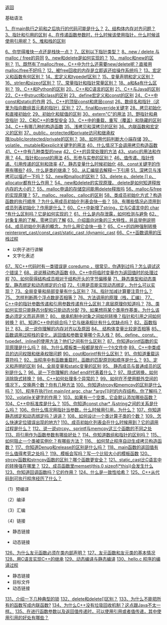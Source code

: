 [返回](#./README.md)

基础语法

[1、在main执行之前和之后执行的代码可能是什么？](#在main执行之前和之后执行的代码可能是什么)
[2、结构体内存对齐问题？](#结构体内存对齐问题)
[3、指针和引用的区别](#指针和引用的区别)
[4、在传递函数参数时，什么时候该使用指针，什么时候该使用引用呢？](#在传递函数参数时，什么时候该使用指针，什么时候该使用引用呢)
[5、堆和栈的区别](#堆和栈的区别)

[6、你觉得堆快一点还是栈快一点？](#你觉得堆快一点还是栈快一点)
[7、区别以下指针类型？](#区别以下指针类型)
[8、new / delete 与 malloc / free的异同](#newdelete与mallocfree的异同)
[9、new和delete是如何实现的？](#new和delete是如何实现的)
[10、malloc和new的区别？](#malloc和new的区别)
[11、既然有了malloc/free，C++中为什么还需要new/delete呢？直接用malloc/free不好吗？](#既然有了malloc/free，C++中为什么还需要new/delete呢？直接用malloc/free不好吗)
[12、被free回收的内存是立即返还给操作系统吗？](#被free回收的内存是立即返还给操作系统吗)
[13、宏定义和函数有何区别？](#宏定义和函数有何区别)
[14、宏定义和typedef区别？](#宏定义和typedef区别)
[15、变量声明和定义区别？](#变量声明和定义区别)
[16、strlen和sizeof区别？](#strlen和sizeof区别)
[17、常量指针和指针常量区别？](#常量指针和指针常量区别)
[18、a和&a有什么区别？](#a和&a有什么区别)
[19、C++和Python的区别](#C和Python的区别)
[20、C++和C语言的区别](#C和C语言的区别)
[21、C++与Java的区别](#C与Java的区别)
[22、C++中struct和class的区别](#C中struct和class的区别)
[23、define宏定义和const的区别](#define宏定义和const的区别)
[24、C++中const和static的作用](#C中const和static的作用)
[25、C++的顶层const和底层const](#C的顶层const和底层const)
[26、数组名和指针（这里为指向数组首元素的指针）区别？](#数组名和指针（这里为指向数组首元素的指针）区别)
[27、final和override关键字](#final和override关键字)
[28、拷贝初始化和直接初始化](#拷贝初始化和直接初始化)
[29、初始化和赋值的区别](#初始化和赋值的区别)
[30、extern"C"的用法](#externC的用法)
[31、野指针和悬空指针](#野指针和悬空指针)
[32、C和C++的类型安全](#C和C的类型安全)
[33、C++中的重载、重写（覆盖）和隐藏的区别](#C中的重载重写覆盖和隐藏的区别)
[34、C++有哪几种的构造函数](#有哪几种的构造函数)
[35、浅拷贝和深拷贝的区别](#浅拷贝和深拷贝的区别)
[36、内联函数和宏定义的区别](#)
[37、public，protected和private访问和继承权限/public/protected/private的区别？](#private访问和继承权限publicprotectedprivate的区别)
[38、如何用代码判断大小端存储](#如何用代码判断大小端存储)
[39、volatile、mutable和explicit关键字的用法](#mutable和explicit关键字的用法)
[40、什么情况下会调用拷贝构造函数](#什么情况下会调用拷贝构造函数)
[41、C++中有几种类型的new](#中有几种类型的new)
[42、C++的异常处理的方法](#异常处理的方法)
[43、static的用法和作用？](#static的用法和作用)
[44、指针和const的用法](#指针和const的用法)
[45、形参与实参的区别？](#形参与实参的区别)
[46、值传递、指针传递、引用传递的区别和效率](#值传递指针传递引用传递的区别和效率)
[47、静态变量什么时候初始化](#静态变量什么时候初始化)
[48、const关键字的作用有哪些?](#const关键字的作用有哪些)
[49、什么是类的继承？](#)
[50、从汇编层去解释一下引用](#从汇编层去解释一下引用)
[51、深拷贝与浅拷可以描述一下吗？](#深拷贝与浅拷可以描述一下吗)
[52、new和malloc的区别？](#new和malloc的区别)
[53、delete p、delete [] p、allocator都有什么作用？](#pallocator都有什么作用)
[54、new和delete的实现原理， delete是如何知道释放内存的大小的？](#delete是如何知道释放内存的大小的)
[55、malloc申请的存储空间能用delete释放吗](#malloc申请的存储空间能用delete释放吗)
[56、malloc与free的实现原理？](#malloc与free的实现原理)
[57、malloc、realloc、calloc的区别](#mallocrealloccalloc的区别)
[58、类成员初始化方式？构造函数的执行顺序 ？为什么用成员初始化列表会快一些？](#为什么用成员初始化列表会快一些)
[59、有哪些情况必须用到成员列表初始化？作用是什么？](#有哪些情况必须用到成员列表初始化)
[60、C++中新增了string，它与C语言中的 char *有什么区别吗？它是如何实现的？](#有什么区别吗它是如何实现的)
[61、什么是内存泄露，如何检测与避免](#什么是内存泄露，如何检测与避免)
[62、对象复用的了解，零拷贝的了解](#对象复用的了解，零拷贝的了解)
[63、介绍面向对象的三大特性，并且举例说明](#介绍面向对象的三大特性，并且举例说明)
[64、成员初始化列表的概念，为什么用它会快一些？](#成员初始化列表的概念，为什么用它会快一些)
[65、C++的四种强制转换reinterpret_cast/const_cast/static_cast /dynamic_cast](#C++的四种强制转换)
[66、C++函数调用的压栈过程](#函数调用的压栈过程)

- 以例子进行讲解
- 文字化表述

[67、写C++代码时有一类错误是 coredump ，很常见，你遇到过吗？怎么调试这个错误？](#很常见你遇到过吗怎么调试这个错误)
[68、说说移动构造函数](#说说移动构造函数)
[69、C++中将临时变量作为返回值时的处理过程](#将临时变量作为返回值时的处理过程)
[70、如何获得结构成员相对于结构开头的字节偏移量](#如何获得结构成员相对于结构开头的字节偏移量)
[71、静态类型和动态类型，静态绑定和动态绑定的介绍](#静态类型和动态类型，静态绑定和动态绑定的介绍)
[72、引用是否能实现动态绑定，为什么可以实现？](#引用是否能实现动态绑定，为什么可以实现)
[73、全局变量和局部变量有什么区别？](#全局变量和局部变量有什么区别)
[74、指针加减计算要注意什么？](#指针加减计算要注意什么)
[75、 怎样判断两个浮点数是否相等？](#怎样判断两个浮点数是否相等)
[76、方法调用的原理（栈，汇编）](#方法调用的原理)
[77、C++中的指针参数传递和引用参数传递有什么区别？底层原理你知道吗？](#指针参数传递和引用参数传递有什么区别)
[78、类如何实现只能静态分配和只能动态分配](#类如何实现只能静态分配和只能动态分配)
[79、如果想将某个类用作基类，为什么该类必须定义而非声明？](#)
[80、 继承机制中对象之间如何转换？指针和引用之间如何转换？](#继承机制中对象之间如何转换)
[81、知道C++中的组合吗？它与继承相比有什么优缺点吗？](#它与继承相比有什么优缺点吗)
[82、函数指针？](#函数指针函数指针)
[83、说一说你理解的内存对齐以及原因](#说一说你理解的内存对齐以及原因)
[84、 结构体变量比较是否相等](#结构体变量比较是否相等)
[85、 函数调用过程栈的变化，返回值和参数变量哪个先入栈？](#函数调用过程栈的变化返回值和参数变量哪个先入栈)
[86、define、const、typedef、inline的使用方法？他们之间有什么区别？](#defineconsttypedefinline的使用方法)
[87、你知道printf函数的实现原理是什么吗？](#你知道printf函数的实现原理是什么吗)
[88、为什么模板类一般都是放在一个h文件中](#为什么模板类一般都是放在一个h文件中)
[89、C++中类成员的访问权限和继承权限问题](#类成员的访问权限和继承权限问题)
[90、cout和printf有什么区别？](#cout和printf有什么区别)
[91、你知道重载运算符吗？](#你知道重载运算符吗)
[92、当程序中有函数重载时，函数的匹配原则和顺序是什么？](#当程序中有函数重载时，函数的匹配原则和顺序是什么)
[93、定义和声明的区别](#定义和声明的区别)
[94、全局变量和static变量的区别](#全局变量和static变量的区别)
[95、 静态成员与普通成员的区别是什么？](#静态成员与普通成员的区别是什么)
[96、说一下你理解的 ifdef endif代表着什么？](#说一下你理解的ifdefendif代表着什么)
[97、隐式转换，如何消除隐式转换？](#隐式转换，如何消除隐式转换)
[98、C++如何处理多个异常的？](#如何处理多个异常的)
[99、如何在不使用额外空间的情况下，交换两个数？你有几种方法](#如何在不使用额外空间的情况下，交换两个数)
[100、你知道strcpy和memcpy的区别是什么吗？](#你知道strcpy和memcpy的区别是什么吗)
[101、程序在执行int main(int argc, char \*argv[])时的内存结构，你了解吗？](#程序在执行时的内存结构你了解吗)
[102、volatile关键字的作用？](#volatile关键字的作用)
[103、如果有一个空类，它会默认添加哪些函数？](#如果有一个空类它会默认添加哪些函数)
[104、C++中标准库是什么？](#C中标准库是什么)
[105、你知道const char* 与string之间的关系是什么吗？](#你知道之间的关系是什么吗)
[106、你什么情况用指针当参数，什么时候用引用，为什么？](#你什么情况用指针当参数，什么时候用引用，为什么)
[107、你知道静态绑定和动态绑定吗？讲讲？](#你知道静态绑定和动态绑定吗)
[108、如何设计一个类计算子类的个数？](#如何设计一个类计算子类的个数)
[109、怎么快速定位错误出现的地方?](#怎么快速定位错误出现的地方)
[110、成员初始化列表会在什么时候用到？它的调用过程是什么？](#成员初始化列表会在什么时候用到)
[112、说一说strcpy、sprintf与memcpy这三个函数的不同之处](#sprintf与memcpy这三个函数的不同之处)
[113、将引用作为函数参数有哪些好处？](#将引用作为函数参数有哪些好处)
[114、你知道数组和指针的区别吗？](#你知道数组和指针的区别吗)
[115、如何阻止一个类被实例化？有哪些方法？](#如何阻止一个类被实例化)
[116、 如何禁止程序自动生成拷贝构造函数？](#如何禁止程序自动生成拷贝构造函数)
[117、你知道Denug和release的区别是什么吗？](#你知道Denug和release的区别是什么吗)
[118、main函数的返回值有什么值得考究之处吗？](#main函数的返回值有什么值得考究之处吗)
[119、模板会写吗？写一个比较大小的模板函数](#写一个比较大小的模板函数)
[120、strcpy函数和strncpy函数的区别？哪个函数更安全？](#strcpy函数和strncpy函数的区别)
[121、static_cast比C语言中的转换强在哪里？](#cast比C语言中的转换强在哪里)
[122、成员函数里memset(this,0,sizeof(*this))会发生什么](#成员函数里memset)
[123、你知道回调函数吗？它的作用？](#你知道回调函数吗)
[124、什么是一致性哈希？](#什么是一致性哈希)
[125、C++从代码到可执行程序经历了什么？](#从代码到可执行程序经历了什么)

（1）预编译

（2）编译

（3）汇编

（4）链接

- 静态链接

- 动态链接

[126、为什么友元函数必须在类内部声明？](#什么友元函数必须在类内部声明)
[127、友元函数和友元类的基本情况](#友元函数和友元类的基本情况)
[128、用C语言实现C++的继承](#用C语言实现C的继承)
[129、动态编译与静态编译](#动态编译与静态编译)
[130、hello.c 程序的编译过程](#程序的编译过程)

- 静态链接
- 目标文件
- 动态链接

[131、介绍一下几种典型的锁](#介绍一下几种典型的锁)
[132、delete和delete[]区别？](#delete和delete区别)
[133、为什么不能把所有的函数写成内联函数?](#为什么不能把所有的函数写成内联函数)
[134、为什么C++没有垃圾回收机制？这点跟Java不太一样。](#为什么C没有垃圾回收机制)
[135、在进行函数参数以及返回值传递时，可以使用引用或者值传递，其中使用引用的好处有哪些？](#在进行函数参数以及返回值传递时，可以使用引用或者值传递)  



